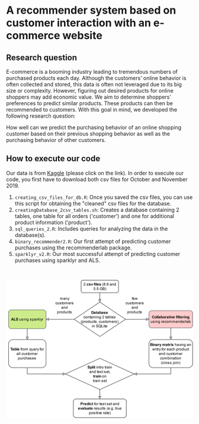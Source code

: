 # A recommender system based on customer interaction with an e-commerce website

## Research question

E-commerce is a booming industry leading to tremendous numbers of purchased products each day. Although
the customers’ online behavior is often collected and stored, this data is often not leveraged due to its big size
or complexity. However, figuring out desired products for online shoppers may add economic value. We aim
to determine shoppers’ preferences to predict similar products. These products can then be recommended to
customers. With this goal in mind, we developed the following research question:

How well can we predict the purchasing behavior of an online shopping customer based on their previous shopping behavior as well as the purchasing behavior of other customers.

## How to execute our code

Our data is from [Kaggle](https://www.kaggle.com/datasets/mkechinov/ecommerce-behavior-data-from-multi-category-store) (please click on the link). In order to execute our code, you first have to download both csv files for October and November 2019. 

1. `creating_csv_files_for_db.R`: Once you saved the csv files, you can use this script for obtaining the "cleaned" csv files for the database.
2. `creatingDatabase_2csv_tables.sh`: Creates a database containing 2 tables, one table for all orders ('customer') and one for additional product information ('product').
3. `sql_queries_2.R`: Includes queries for analyzing the data in the database(s).
4. `binary_recommender2.R`: Our first attempt of predicting customer purchases using the recommenderlab package.
5. `sparklyr_v2.R`: Our most successful attempt of predicting customer purchases using sparklyr and ALS.

<p>&nbsp;</p>  

![Summary of our project](images/summary.drawio.png)

